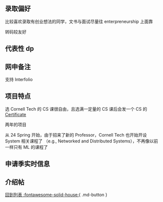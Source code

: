 ## 录取偏好

比较喜欢录取有创业想法的同学，文书与面试尽量往 enterpreneurship 上面靠

转码较友好

## 代表性 dp

## 网申备注

支持 Interfolio

## 项目特点
选 Cornell Tech 的 CS 课很自由，且选满一定量的 CS 课后会发一个 CS 的 [Certificate](https://cornell.qualtrics.com/jfe/form/SV_3aSQZFFOqZa0D2d)

两年的项目

从 24 Spring 开始，由于招来了新的 Professor，Cornell Tech 也开始开设 System 相关课程了 （e.g., Networked and Distributed Systems），不再像以前一样只有 ML 的课程了
## 申请季实时信息

## 介绍帖

[回到列表 :fontawesome-solid-house:](grade.md){ .md-button }
